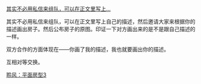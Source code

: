 
[其实不必用私信来组队，可以在正文里写上…](https://www.zhihu.com/pin/1714339466498383872)

其实不必用私信来组队，可以在正文里写上自己的描述，然后邀请大家来根据你的描述画出房子。然后公布房子的原图。印证一下对方画出来的是不是跟自己描述的一样。

双方合作的方面体现在——你画了我的描述，我也就要画出你的描述。

互相对等交换。

[聆风：平面房型3](https://zhuanlan.zhihu.com/p/669746647)
